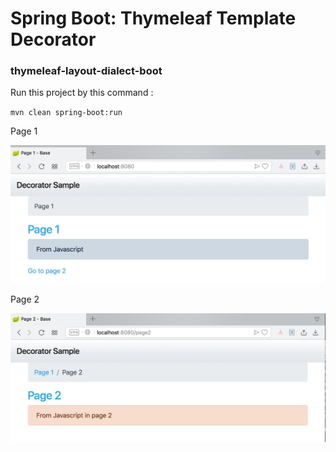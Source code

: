 # Spring Boot: Thymeleaf Template Decorator

### thymeleaf-layout-dialect-boot

Run this project by this command :

`mvn clean spring-boot:run`

Page 1

![Page 1](img/page1.png "Page 1")

Page 2

![Page 2](img/page2.png "Page 2")
